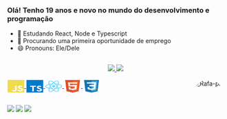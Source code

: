 ### Olá! Tenho 19 anos e novo no mundo do desenvolvimento e programação

- 🔭 Estudando React, Node e Typescript
- 🌱 Procurando uma primeira oportunidade de emprego
- 😄 Pronouns: Ele/Dele

##

<div align="center">
  <a href="https://github.com/RafaelHisu">
  <img height="150em" src="https://github-readme-stats.vercel.app/api?username=RafaelHisu&show_icons=true&theme=codeSTACKr&include_all_commits=true&count_private=true"/>
  <img height="150em" src="https://github-readme-stats.vercel.app/api/top-langs/?username=RafaelHisu&layout=compact&langs_count=7&theme=codeSTACKr"/>
</div>
  
  <div style="display: inline_block"><br>
  <img align="center" alt="Rafa-Js" height="30" width="40" src="https://raw.githubusercontent.com/devicons/devicon/master/icons/javascript/javascript-plain.svg">
  <img align="center" alt="Rafa-Ts" height="30" width="40" src="https://raw.githubusercontent.com/devicons/devicon/master/icons/typescript/typescript-plain.svg">
  <img align="center" alt="Rafa-React" height="30" width="40" src="https://raw.githubusercontent.com/devicons/devicon/master/icons/react/react-original.svg">
  <img align="center" alt="Rafa-HTML" height="30" width="40" src="https://raw.githubusercontent.com/devicons/devicon/master/icons/html5/html5-original.svg">
  <img align="center" alt="Rafa-CSS" height="30" width="40" src="https://raw.githubusercontent.com/devicons/devicon/master/icons/css3/css3-original.svg">
  <img align="right" alt="Rafa-pic" height="150" style="border-radius:50px;" src="https://lh3.googleusercontent.com/RfQXVY4NuoEzid7OqMyH6ncXMLwotvDJBENsLK4n9FN2OzG0xmzSO8B4dbTtTYGjFlwJZThkpX6ELRQcmTk5J9dsiIb4WakjbwvgMpzqXwJ5_HTp9RKkVyPUcI6jv3btRX5x3ZbZQBC_KP86TmlZpvcwOXuAjo63vw1dzvGfTKFXl1AQ4nJFqiNfyfSGuleLcOG_F3YVyhxRQ5L3cxdMaY3_JnNOPf6Cel1xiayFnasct9mTAabWNlNxusZqh8MGqmwBIYaNQuXZ00ZCISkXnXYqkGDwYi2HuNOnyTuoi68zjAT4GFTb_tBuEmgVW-Cg6O79uYmCvE3dVZgsX_fOwBrM9XJ_8L1kPjc9JrNRpeEKfrZ1BPEh5Jh24-XUbtTo7503BhGSSmRgF6mdvhU4kvGlMjqTVRR7TVCcAYIHdNsa7pMIkcO3Rd8CLS9vwBjdGa-ImwS56D4f90_tSnBeivgPvU2rV4D6a_MqHcFZc0O8os0oZCTjowm0TSknvopXyBWtdyDEeAoK6-yWZhEMfBsNBBc3IMYLHQOLcq3aNUOpUfDXztxsllNuRB01onsVxJCwgcsyGfo5qTy7QnYSRer_NA7awMt3_R6n2HEJWoxNtxrKE4g6yUc0PJ7oT90tBTwEL9Dq-atJB8K7f0b0A77u5xpNEVbp-YZqBhakUCiFZaX0Izj26KuxhD9jKxcCy8sTqrUImqxce7RiP1a_MvANVkCB5RfpXNnG_pr5zXbjvaA60ztvLN6BOYgJ33zyzBRWUChIzeOcNqm-OmdrzK8r5TjKMxIRx1Mb0Q=s360-no?authuser=0">
</div>
  
  ##
  
  <div> 
  <a href="https://www.instagram.com/rafael_hisu" target="_blank"><img src="https://img.shields.io/badge/Instagram-E4405F?style=for-the-badge&logo=instagram&logoColor=white" target="_blank"></a>
  <a href = "mailto:rafaelsilvarssantos@gmail.com"><img src="https://img.shields.io/badge/-Gmail-%23333?style=for-the-badge&logo=gmail&logoColor=white" target="_blank"></a>
  <a href="https://www.linkedin.com/in/rafaeldasilvasantos" target="_blank"><img src="https://img.shields.io/badge/-LinkedIn-%230077B5?style=for-the-badge&logo=linkedin&logoColor=white" target="_blank"></a> 
 
</div>
